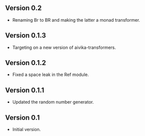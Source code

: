 
Version 0.2
-----

* Renaming Br to BR and making the latter a monad transformer.

Version 0.1.3
-----

* Targeting on a new version of aivika-transformers.

Version 0.1.2
-----

* Fixed a space leak in the Ref module.


Version 0.1.1
-----

* Updated the random number generator.


Version 0.1
-----

* Initial version.
